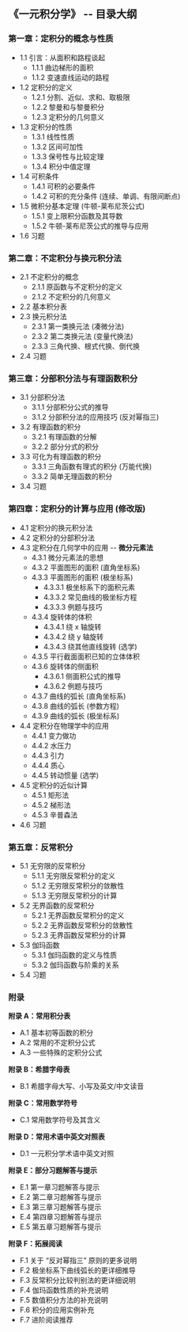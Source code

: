 
## 《一元积分学》 -- 目录大纲

### **第一章：定积分的概念与性质**

*   1.1  引言：从面积和路程谈起
    *   1.1.1  曲边梯形的面积
    *   1.1.2  变速直线运动的路程
*   1.2  定积分的定义
    *   1.2.1  分割、近似、求和、取极限
    *   1.2.2  黎曼和与黎曼积分
    *   1.2.3  定积分的几何意义
*   1.3  定积分的性质
    *   1.3.1  线性性质
    *   1.3.2  区间可加性
    *   1.3.3  保号性与比较定理
    *   1.3.4  积分中值定理
*   1.4  可积条件
    *   1.4.1  可积的必要条件
    *   1.4.2  可积的充分条件 (连续、单调、有限间断点)
*   1.5  微积分基本定理 (牛顿-莱布尼茨公式)
    *   1.5.1  变上限积分函数及其导数
    *   1.5.2  牛顿-莱布尼茨公式的推导与应用
*   1.6  习题

### **第二章：不定积分与换元积分法**

*   2.1  不定积分的概念
    *   2.1.1  原函数与不定积分的定义
    *   2.1.2  不定积分的几何意义
*   2.2  基本积分表
*   2.3  换元积分法
    *   2.3.1  第一类换元法 (凑微分法)
    *   2.3.2  第二类换元法 (变量代换法)
    *   2.3.3  三角代换、根式代换、倒代换
*   2.4  习题

### **第三章：分部积分法与有理函数积分**

*   3.1  分部积分法
    *   3.1.1  分部积分公式的推导
    *   3.1.2  分部积分法的应用技巧 (反对幂指三)
*   3.2  有理函数的积分
    *   3.2.1  有理函数的分解
    *   3.2.2  部分分式的积分
*   3.3  可化为有理函数的积分
    *   3.3.1  三角函数有理式的积分 (万能代换)
    *   3.3.2  简单无理函数的积分
*   3.4  习题

### **第四章：定积分的计算与应用 (修改版)**

- 4.1 定积分的换元积分法
- 4.2 定积分的分部积分法
- 4.3 定积分在几何学中的应用 -- **微分元素法**
    - 4.3.1 微分元素法的思想
    - 4.3.2 平面图形的面积 (直角坐标系)
    - 4.3.3 平面图形的面积 (极坐标系)
        - 4.3.3.1 极坐标系下的面积元素
        - 4.3.3.2 常见曲线的极坐标方程
        - 4.3.3.3 例题与技巧
    - 4.3.4 旋转体的体积
        - 4.3.4.1 绕 x 轴旋转
        - 4.3.4.2 绕 y 轴旋转
        - 4.3.4.3 绕其他直线旋转 (选学)
    - 4.3.5 平行截面面积已知的立体体积
    - 4.3.6 旋转体的侧面积
        - 4.3.6.1 侧面积公式的推导
        - 4.3.6.2 例题与技巧
    - 4.3.7 曲线的弧长 (直角坐标系)
    - 4.3.8 曲线的弧长 (参数方程)
    - 4.3.9 曲线的弧长 (极坐标系)
- 4.4 定积分在物理学中的应用
    - 4.4.1 变力做功
    - 4.4.2 水压力
    - 4.4.3 引力
    - 4.4.4 质心
    - 4.4.5 转动惯量 (选学)
- 4.5 定积分的近似计算
    - 4.5.1 矩形法
    - 4.5.2 梯形法
    - 4.5.3 辛普森法
- 4.6 习题

### **第五章：反常积分**

*   5.1  无穷限的反常积分
    *   5.1.1  无穷限反常积分的定义
    *   5.1.2  无穷限反常积分的敛散性
    *   5.1.3  无穷限反常积分的计算
*   5.2  无界函数的反常积分
    *   5.2.1  无界函数反常积分的定义
    *   5.2.2  无界函数反常积分的敛散性
    *   5.2.3  无界函数反常积分的计算
*   5.3  伽玛函数
    *   5.3.1  伽玛函数的定义与性质
    *   5.3.2  伽玛函数与阶乘的关系
*   5.4 习题

### **附录**

**附录 A：常用积分表**

- A.1 基本初等函数的积分
- A.2 常用的不定积分公式
- A.3 一些特殊的定积分公式

**附录 B：希腊字母表**

- B.1 希腊字母大写、小写及英文/中文读音

**附录 C：常用数学符号**

- C.1 常用数学符号及其含义

**附录 D：常用术语中英文对照表**

- D.1 一元积分学术语中英文对照

**附录 E：部分习题解答与提示**

- E.1 第一章习题解答与提示
- E.2 第二章习题解答与提示
- E.3 第三章习题解答与提示
- E.4 第四章习题解答与提示
- E.5 第五章习题解答与提示

**附录 F：拓展阅读**

- F.1 关于 “反对幂指三” 原则的更多说明
- F.2 极坐标系下曲线弧长的更详细推导
- F.3 反常积分比较判别法的更详细说明
- F.4 伽玛函数性质的补充说明
- F.5 数值积分方法的补充说明
- F.6 积分的应用实例补充
- F.7 进阶阅读推荐